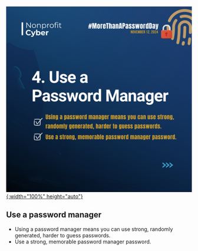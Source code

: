 [![More than a Password Day 2024](/pages/events/featured/guidance_part_4.png){:width="100%" height="auto"}](https://owasp.org/blog/2024/11/12/more-than-a-password-day-2024.html)

## Use a password manager

- Using a password manager means you can use strong, randomly generated, harder to guess passwords.
- Use a strong, memorable password manager password.
